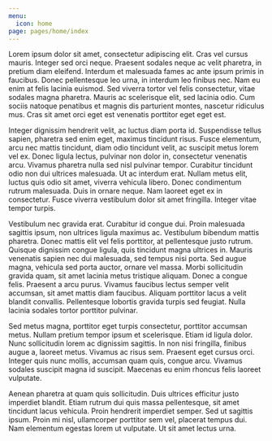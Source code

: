 ```yaml
---
menu:
  icon: home
page: pages/home/index
---
```

Lorem ipsum dolor sit amet, consectetur adipiscing elit. Cras vel cursus mauris. Integer sed orci neque. Praesent sodales neque ac velit pharetra, in pretium diam eleifend. Interdum et malesuada fames ac ante ipsum primis in faucibus. Donec pellentesque leo urna, in interdum leo finibus nec. Nam eu enim at felis lacinia euismod. Sed viverra tortor vel felis consectetur, vitae sodales magna pharetra. Mauris ac scelerisque elit, sed lacinia odio. Cum sociis natoque penatibus et magnis dis parturient montes, nascetur ridiculus mus. Cras sit amet orci eget est venenatis porttitor eget eget est.

Integer dignissim hendrerit velit, ac luctus diam porta id. Suspendisse tellus sapien, pharetra sed enim eget, maximus tincidunt risus. Fusce elementum, arcu nec mattis tincidunt, diam odio tincidunt velit, ac suscipit metus lorem vel ex. Donec ligula lectus, pulvinar non dolor in, consectetur venenatis arcu. Vivamus pharetra nulla sed nisl pulvinar tempor. Curabitur tincidunt odio non dui ultrices malesuada. Ut ac interdum erat. Nullam metus elit, luctus quis odio sit amet, viverra vehicula libero. Donec condimentum rutrum malesuada. Duis in ornare neque. Nam laoreet eget ex in consectetur. Fusce viverra vestibulum dolor sit amet fringilla. Integer vitae tempor turpis.

Vestibulum nec gravida erat. Curabitur id congue dui. Proin malesuada sagittis ipsum, non ultrices ligula maximus ac. Vestibulum bibendum mattis pharetra. Donec mattis elit vel felis porttitor, at pellentesque justo rutrum. Quisque dignissim congue ligula, quis tincidunt magna ultrices in. Mauris venenatis sapien nec dui malesuada, sed tempus nisi porta. Sed augue magna, vehicula sed porta auctor, ornare vel massa. Morbi sollicitudin gravida quam, sit amet lacinia metus tristique aliquam. Donec a congue felis. Praesent a arcu purus. Vivamus faucibus lectus semper velit accumsan, sit amet mattis diam faucibus. Aliquam porttitor lacus a velit blandit convallis. Pellentesque lobortis gravida turpis sed feugiat. Nulla lacinia sodales tortor porttitor pulvinar.

Sed metus magna, porttitor eget turpis consectetur, porttitor accumsan metus. Nullam pretium tempor ipsum et scelerisque. Etiam id ligula dolor. Nunc sollicitudin lorem ac dignissim sagittis. In non nisi fringilla, finibus augue a, laoreet metus. Vivamus ac risus sem. Praesent eget cursus orci. Integer quis nunc mollis, accumsan quam quis, congue arcu. Vivamus sodales suscipit magna id suscipit. Maecenas eu enim rhoncus felis laoreet vulputate.

Aenean pharetra at quam quis sollicitudin. Duis ultrices efficitur justo imperdiet blandit. Etiam rutrum dui quis massa pellentesque, sit amet tincidunt lacus vehicula. Proin hendrerit imperdiet semper. Sed ut sagittis ipsum. Proin mi nisl, ullamcorper porttitor sem vel, placerat tempus dui. Nam elementum egestas lorem ut vulputate. Ut sit amet lectus urna.

